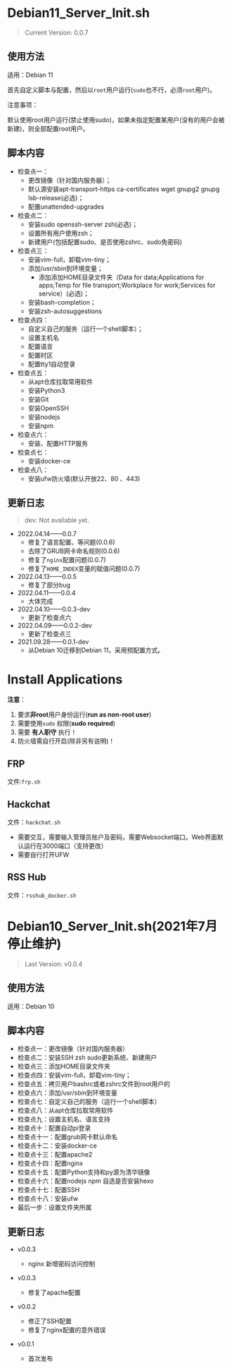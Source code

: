 # Debian11_Server_Init.sh

>Current Version: 0.0.7

## 使用方法

适用：Debian 11

首先自定义脚本与配置，然后以`root`用户运行(`sudo`也不行，必须`root`用户)。

注意事项：

默认使用root用户运行(禁止使用sudo)，如果未指定配置某用户(没有的用户会被新建)，则全部配置root用户。

## 脚本内容

- 检查点一：
  - 更改镜像（针对国内服务器）；
  - 默认源安装apt-transport-https ca-certificates wget gnupg2 gnupg lsb-release(必选)；
  - 配置unattended-upgrades
- 检查点二：
  - 安装sudo openssh-server zsh(必选)；
  - 设置所有用户使用zsh；
  - 新建用户(包括配置sudo、是否使用zshrc、sudo免密码)
- 检查点三：
  - 安装vim-full，卸载vim-tiny；
  - 添加/usr/sbin到环境变量；
    - 添加添加HOME目录文件夹（Data for data;Applications for apps;Temp for file transport;Workplace for work;Services for service）(必选)；
  - 安装bash-completion；
  - 安装zsh-autosuggestions
- 检查点四：
  - 自定义自己的服务（运行一个shell脚本）；
  - 设置主机名
  - 配置语言
  - 配置时区
  - 配置tty1自动登录
- 检查点五：
  - 从apt仓库拉取常用软件
  - 安装Python3
  - 安装Git
  - 安装OpenSSH
  - 安装nodejs
  - 安装npm
- 检查点六：
  - 安装、配置HTTP服务
- 检查点七：
  - 安装docker-ce
- 检查点八：
  - 安装ufw防火墙(默认开放22、80 、443)

## 更新日志

>dev: Not available yet.

- 2022.04.14——0.0.7
  - 修复了语言配置、等问题(0.0.6)
  -  去除了GRUB网卡命名规则(0.0.6)
  -  修复了`nginx`配置问题(0.0.7)
  -  修复了`HOME_INDEX`变量的赋值问题(0.0.7)
- 2022.04.13——0.0.5
  - 修复了部分bug
- 2022.04.11——0.0.4
  - 大体完成	
- 2022.04.10——0.0.3-dev
  - 更新了检查点六
- 2022.04.09——0.0.2-dev
  - 更新了检查点三
- 2021.09.28——0.0.1-dev
  - 从Debian 10迁移到Debian 11，采用预配置方式。

# Install Applications

**注意**：

1. 要求**非root**用户身份运行(**run as non-root user**)
2. 需要使用`sudo` 权限(**sudo required**)
3. 需要 **有人职守** 执行！
4. 防火墙需自行开启(除非另有说明)！

## FRP

文件:`frp.sh`

## Hackchat

文件：`hackchat.sh`

- 需要交互，需要输入管理员账户及密码，需要Websocket端口。Web界面默认运行在3000端口（支持更改）
- 需要自行打开UFW

## RSS Hub

文件：`rsshub_docker.sh`

# Debian10_Server_Init.sh(2021年7月停止维护)

>Last Version: v0.0.4

## 使用方法

适用：Debian 10

## 脚本内容

- 检查点一：更改镜像（针对国内服务器）
- 检查点二：安装SSH zsh sudo更新系统、新建用户
- 检查点三：添加HOME目录文件夹
- 检查点四：安装vim-full，卸载vim-tiny；
- 检查点五：拷贝用户bashrc或者zshrc文件到root用户的
- 检查点六：添加/usr/sbin到环境变量
- 检查点七：自定义自己的服务（运行一个shell脚本）
- 检查点八：从apt仓库拉取常用软件
- 检查点九：设置主机名、语言支持
- 检查点十：配置自动pi登录
- 检查点十一：配置grub网卡默认命名
- 检查点十二：安装docker-ce
- 检查点十三：配置apache2
- 检查点十四：配置nginx
- 检查点十五：配置Python支持和py源为清华镜像
- 检查点十六：配置nodejs npm 自选是否安装hexo
- 检查点十七：配置SSH
- 检查点十八：安装ufw
- 最后一步：设置文件夹所属

## 更新日志

- v0.0.3
  - nginx 新增密码访问控制

- v0.0.3
  - 修复了apache配置
- v0.0.2
  - 修正了SSH配置
  - 修复了nginx配置的意外错误
- v0.0.1
  - 首次发布
